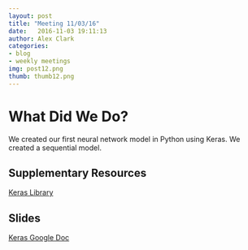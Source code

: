 ```yaml
---
layout: post
title: "Meeting 11/03/16"
date: 	2016-11-03 19:11:13
author: Alex Clark
categories:
- blog
- weekly meetings
img: post12.png
thumb: thumb12.png
---
```


# What Did We Do?

We created our first neural network model in Python using Keras. We created a sequential model.

## Supplementary Resources

[Keras Library](https://keras.io/)   


## Slides

[Keras Google Doc](https://drive.google.com/drive/folders/0B37tPwl37zhOS3U4WkpWTVpINVE?usp=sharing)

[hampden]: https://github.com/jekyll/jekyll